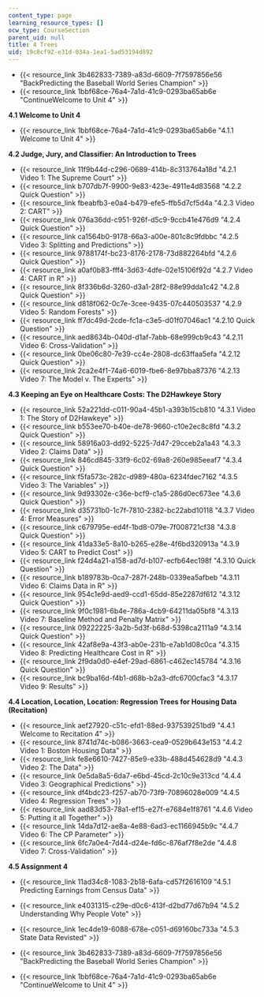 ```yaml
---
content_type: page
learning_resource_types: []
ocw_type: CourseSection
parent_uid: null
title: 4 Trees
uid: 19c8cf92-e31d-034a-1ea1-5ad53194d892
---
```


*   {{< resource_link 3b462833-7389-a83d-6609-7f7597856e56 "BackPredicting the Baseball World Series Champion" >}}
*   {{< resource_link 1bbf68ce-76a4-7a1d-41c9-0293ba65ab6e "ContinueWelcome to Unit 4" >}}

**4.1 Welcome to Unit 4**

*   {{< resource_link 1bbf68ce-76a4-7a1d-41c9-0293ba65ab6e "4.1.1 Welcome to Unit 4" >}}

**4.2 Judge, Jury, and Classifier: An Introduction to Trees**

*   {{< resource_link 11f9b44d-c296-0689-414b-8c313764a18d "4.2.1 Video 1: The Supreme Court" >}}
*   {{< resource_link b707db7f-9900-9e83-423e-4911e4d83568 "4.2.2 Quick Question" >}}
*   {{< resource_link fbeabfb3-e0a4-b479-efe5-ffb5d7cf5d4a "4.2.3 Video 2: CART" >}}
*   {{< resource_link 076a36dd-c951-926f-d5c9-9ccb41e476d9 "4.2.4 Quick Question" >}}
*   {{< resource_link ca1564b0-9178-66a3-a00e-801c8c9fdbbc "4.2.5 Video 3: Splitting and Predictions" >}}
*   {{< resource_link 9788174f-bc23-8176-2178-73d882264bfd "4.2.6 Quick Question" >}}
*   {{< resource_link a0af0b83-fff4-3d63-4dfe-02e15106f92d "4.2.7 Video 4: CART in R" >}}
*   {{< resource_link 8f336b6d-3260-d3a1-28f2-88e99dda1c42 "4.2.8 Quick Question" >}}
*   {{< resource_link d818f062-0c7e-3cee-9435-07c440503537 "4.2.9 Video 5: Random Forests" >}}
*   {{< resource_link ff7dc49d-2cde-fc1a-c3e5-d01f07046ac1 "4.2.10 Quick Question" >}}
*   {{< resource_link aed8634b-040d-d1af-7abb-68e999cb9c43 "4.2.11 Video 6: Cross-Validation" >}}
*   {{< resource_link 0be06c80-7e39-cc4e-2808-dc63ffaa5efa "4.2.12 Quick Question" >}}
*   {{< resource_link 2ca2e4f1-74a6-6019-fbe6-8e97bba87376 "4.2.13 Video 7: The Model v. The Experts" >}}

**4.3 Keeping an Eye on Healthcare Costs: The D2Hawkeye Story**

*   {{< resource_link 52a221dd-c011-90a4-45b1-a393b15cb810 "4.3.1 Video 1: The Story of D2Hawkeye" >}}
*   {{< resource_link b553ee70-b40e-de78-9660-c10e2ec8c8fd "4.3.2 Quick Question" >}}
*   {{< resource_link 58916a03-dd92-5225-7d47-29cceb2a1a43 "4.3.3 Video 2: Claims Data" >}}
*   {{< resource_link 846cd845-33f9-6c02-69a8-260e985eeaf7 "4.3.4 Quick Question" >}}
*   {{< resource_link f5fa573c-282c-d989-480a-6234fdec7162 "4.3.5 Video 3: The Variables" >}}
*   {{< resource_link 9d93302e-c36e-bcf9-c1a5-286d0ec673ee "4.3.6 Quick Question" >}}
*   {{< resource_link d35731b0-1c7f-7810-2382-bc22abd10118 "4.3.7 Video 4: Error Measures" >}}
*   {{< resource_link c679795e-ed4f-1bd8-079e-7f008721cf38 "4.3.8 Quick Question" >}}
*   {{< resource_link 41da33e5-8a10-b265-e28e-4f6bd320913a "4.3.9 Video 5: CART to Predict Cost" >}}
*   {{< resource_link f24d4a21-a158-ad7d-b107-ecfb64ec198f "4.3.10 Quick Question" >}}
*   {{< resource_link b189783b-0ca7-287f-248b-0339ea5afbeb "4.3.11 Video 6: Claims Data in R" >}}
*   {{< resource_link 954c1e9d-aed9-ccd1-65dd-85e2287df612 "4.3.12 Quick Question" >}}
*   {{< resource_link 9f0c1981-6b4e-786a-4cb9-64211da05bf8 "4.3.13 Video 7: Baseline Method and Penalty Matrix" >}}
*   {{< resource_link 09222225-3a2b-5d3f-b68d-5398ca2111a9 "4.3.14 Quick Question" >}}
*   {{< resource_link 42af8e9a-43f3-ab0e-231b-e7ab1d08c0ca "4.3.15 Video 8: Predicting Healthcare Cost in R" >}}
*   {{< resource_link 2f9da0d0-e4ef-29ad-6861-c462ec145784 "4.3.16 Quick Question" >}}
*   {{< resource_link bc9ba16d-f4b1-d68b-b2a3-dfc6700cfac3 "4.3.17 Video 9: Results" >}}

**4.4 Location, Location, Location: Regression Trees for Housing Data (Recitation)**

*   {{< resource_link aef27920-c51c-efd1-88ed-937539251bd9 "4.4.1 Welcome to Recitation 4" >}}
*   {{< resource_link 8741d74c-b086-3663-cea9-0529b643e153 "4.4.2 Video 1: Boston Housing Data" >}}
*   {{< resource_link fe8e6610-7427-85e9-e33b-488d454628d9 "4.4.3 Video 2: The Data" >}}
*   {{< resource_link 0e5da8a5-6da7-e6bd-45cd-2c10c9e313cd "4.4.4 Video 3: Geographical Predictions" >}}
*   {{< resource_link df4bdc23-f257-ab70-73f9-70896028e009 "4.4.5 Video 4: Regression Trees" >}}
*   {{< resource_link aad83d53-78a1-ef15-e27f-e7684e1f8761 "4.4.6 Video 5: Putting it all Together" >}}
*   {{< resource_link 14da7d12-ae8a-4e88-6ad3-ec1166945b9c "4.4.7 Video 6: The CP Parameter" >}}
*   {{< resource_link 6fc7a0e4-7d44-d24e-fd6c-876af7f8e2de "4.4.8 Video 7: Cross-Validation" >}}

**4.5 Assignment 4**

*   {{< resource_link 11ad34c8-1083-2b18-6afa-cd57f2616109 "4.5.1 Predicting Earnings from Census Data" >}}
*   {{< resource_link e4031315-c29e-d0c6-413f-d2bd77d67b94 "4.5.2 Understanding Why People Vote" >}}
*   {{< resource_link 1ec4de19-6088-678e-c051-d69160bc733a "4.5.3 State Data Revisted" >}}

*   {{< resource_link 3b462833-7389-a83d-6609-7f7597856e56 "BackPredicting the Baseball World Series Champion" >}}
*   {{< resource_link 1bbf68ce-76a4-7a1d-41c9-0293ba65ab6e "ContinueWelcome to Unit 4" >}}